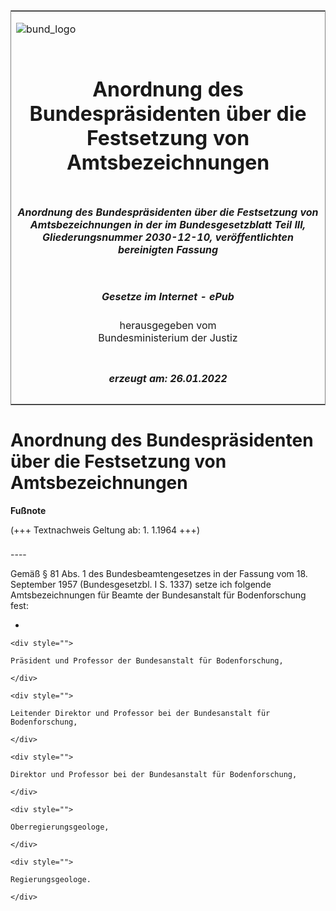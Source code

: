 <span id="DECKBLATT.html"></span>

<table border="0" frame="border" width="100%">

<tr valign="top">

<td align="left">

![bund\_logo](BfJ_2021_Web_de_de.gif)

</td>

<td align="right">

 

</td>

</tr>

<tr align="center" valign="middle">

<td colspan="2">

# Anordnung des Bundespräsidenten über die Festsetzung von Amtsbezeichnungen

</td>

</tr>

<tr align="center" valign="middle">

<td colspan="2">

##### Anordnung des Bundespräsidenten über die Festsetzung von Amtsbezeichnungen in der im Bundesgesetzblatt Teil III, Gliederungsnummer 2030-12-10, veröffentlichten bereinigten Fassung

</td>

</tr>

<tr align="center" valign="middle">

<td colspan="2">

  
  

##### Gesetze im Internet - ePub  
  
herausgegeben vom  
Bundesministerium der Justiz

</td>

</tr>

<tr align="center" valign="bottom">

<td colspan="2">

  
  

##### erzeugt am: 26.01.2022

</td>

</tr>

</table>

<span id="BJNR007710958.html"></span>

# Anordnung des Bundespräsidenten über die Festsetzung von Amtsbezeichnungen

<div>

  
**Fußnote**

<div class="jnhtml">

<div>

<div class="jurAbsatz">

(+++ Textnachweis Geltung ab: 1. 1.1964 +++)

</div>

</div>

</div>

</div>

<span id="BJNR007710958BJNE000100303.html"></span>

###   
\----

<div>

<div class="jnhtml">

<div>

<div class="jurAbsatz">

Gemäß § 81 Abs. 1 des Bundesbeamtengesetzes in der Fassung vom 18.
September 1957 (Bundesgesetzbl. I S. 1337) setze ich folgende
Amtsbezeichnungen für Beamte der Bundesanstalt für Bodenforschung fest:

  - 
    
    <div style="">
    
    Präsident und Professor der Bundesanstalt für Bodenforschung,
    
    </div>
    
    <div style="">
    
    Leitender Direktor und Professor bei der Bundesanstalt für
    Bodenforschung,
    
    </div>
    
    <div style="">
    
    Direktor und Professor bei der Bundesanstalt für Bodenforschung,
    
    </div>
    
    <div style="">
    
    Oberregierungsgeologe,
    
    </div>
    
    <div style="">
    
    Regierungsgeologe.
    
    </div>

</div>

</div>

</div>

</div>
